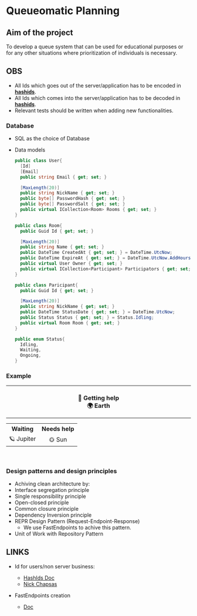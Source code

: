 # Queueomatic Planning

## Aim of the project

To develop a queue system that can be used for educational purposes or for any other situations where prioritization of individuals is necessary.

## OBS

- All Ids which goes out of the server/application has to be encoded in [**hashids**](LINKS).
- All Ids which comes into the server/application has to be decoded in [**hashids**](LINKS).
- Relevant tests should be written when adding new functionalities.

### Database

- SQL as the choice of Database
- Data models

  ```csharp
  public class User{
    [Id]
    [Email]
    public string Email { get; set; }

    [MaxLength(20)]
    public string NickName { get; set; }
    public byte[] PasswordHash { get; set; }
    public byte[] PasswordSalt { get; set; }
    public virtual ICollection<Room> Rooms { get; set; }
  }
  ```

  ```csharp
  public class Room{
    public Guid Id { get; set; }

    [MaxLength(20)]
    public string Name { get; set; }
    public DateTime CreatedAt { get; set; } = DateTime.UtcNow;
    public DateTime ExpireAt { get; set; } = DateTime.UtcNow.AddHours(12);
    public virtual User Owner { get; set; }
    public virtual ICollection<Participant> Participators { get; set; }
  }
  ```

  ```csharp
  public class Paricipant{
    public Guid Id { get; set; }

    [MaxLength(20)]
    public string NickName { get; set; }
    public DateTime StatusDate { get; set; } = DateTime.UtcNow;
    public Status Status { get; set; } = Status.Idling;
    public virtual Room Room { get; set; }
  }
  ```

  ```csharp
  public enum Status{
    Idling,
    Waiting,
    Ongoing,
  }
  ```

### Example

<hr>
<h3 style="text-align: center;">
🌠 Getting help <br/>
🌍 Earth
 </h3>
<hr>
<table style="text-align: center; margin: auto;">
  <tr>
    <th>Waiting</th>
    <th>Needs help</th>
  </tr>
  <tr>
    <td>🪐 Jupiter</td>
    <td>🌞 Sun</td>
  </tr>
</table>

<br>
<br>

### Design patterns and design principles

- Achiving clean architecture by:
- Interface segregation principle
- Single responsibility principle
- Open-closed principle
- Common closure principle
- Dependency Inversion principle
- REPR Design Pattern (Request-Endpoint-Response)
  - We use FastEndpoints to achive this pattern.
- Unit of Work with Repository Pattern

## LINKS

- Id for users/non server business:

  - [HashIds Doc](https://github.com/ullmark/hashids.net)
  - [Nick Chapsas](https://www.youtube.com/watch?v=tSuwe7FowzE&ab_channel=NickChapsas)

- FastEndpoints creation
  - [Doc](https://fast-endpoints.com/)
